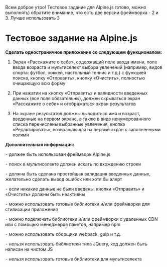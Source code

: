 Всем доброе утро! Тестовое задание для Alpine.js готово, можно выполнять) обратите внимание, что есть две версии фреймворка - 2 и 3. Лучше использовать 3

# Тестовое задание на Alpine.js

**Сделать одностраничное приложение со следующим функционалом:**

 1. Экран «Расскажите о себе», содержащий поле ввода имени, поле ввода возраста и мультиселект выбора увлечений (например, видов спорта: футбол, хоккей, настольный теннис и т.д.) с функцией поиска, кнопку «Отправить», кнопку «Очистить», полностью очищающую всю форму

 2. При нажатии на кнопку «Отправить» и валидности введенных данных (все поля обязательны), должен скрываться экран «Расскажите о себе» и отображаться экран результатов

 3. На экране результатов должны выводиться имя и возраст, введенные на первом экране, а также в виде ненумерованного списка перечислены выбранные увлечения, кнопка «Редактировать», возвращающая на первый экран с заполненными полями

**Дополнительная информация:**

 ⁃ должен быть использован фреймворк Alpine.js

 ⁃ поиск в мультиселекте должен искать по вхождению строки

 ⁃ должна быть сделана простейшая валидация введенных данных, желательно сделать вывод ошибок или хотя бы алерт

 ⁃ если никакие данные не были введены, кнопки «Отправить» и «Очистить» должны быть неактивны

 ⁃ можно использовать готовые библиотеки и/или фреймворки для стилизации приложения

 ⁃ можно подключать библиотеки и/или фреймворки с удаленных CDN или с помощью менеджеров пакетов, например npm

 ⁃ можно использовать сборщики webpack, gulp и т.д.

 ⁃ нельзя использовать библиотеки типа JQuery, код должен быть написан на чистом JS

 ⁃ нельзя использовать готовые библиотеки для мультиселекта